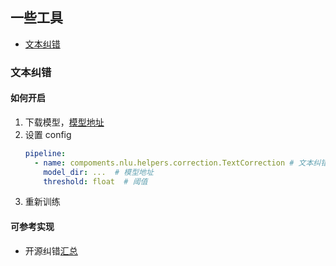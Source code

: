 ## 一些工具
- [文本纠错](#文本纠错)

### 文本纠错
#### 如何开启
1. 下载模型，[模型地址](https://github.com/SeanLee97/xmnlp#%E4%B8%8B%E8%BD%BD%E5%9C%B0%E5%9D%80)
2. 设置 config
    ```yaml
    pipeline:
      - name: compoments.nlu.helpers.correction.TextCorrection # 文本纠错 Component
        model_dir: ...  # 模型地址
        threshold: float  # 阈值
    ```
3. 重新训练

#### 可参考实现
- 开源纠错[汇总](https://github.com/li-aolong/li-aolong.github.io/issues/12)
